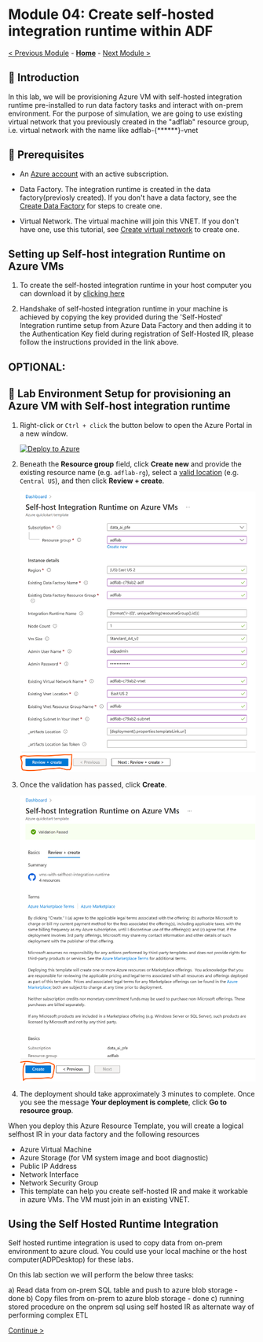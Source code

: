 # Module 04: Create self-hosted integration runtime within ADF

[< Previous Module](../modules/module03.md) - **[Home](../README.md)** - [Next Module >](../modules/module05.md)

## :loudspeaker: Introduction

In this lab, we will be provisioning Azure VM with self-hosted integration runtime pre-installed to run data factory tasks
and interact with on-prem environment. For the purpose of simulation, we are going to use existing virtual network that you previously created in the "adflab" resource group, i.e. virtual network with the name like adflab-{******}-vnet

## :thinking: Prerequisites

* An [Azure account](https://azure.microsoft.com/free/) with an active subscription.

* Data Factory. The integration runtime is created in the data factory(previosly created). If you don't have a data factory, see the [Create Data Factory](https://learn.microsoft.com/en-us/azure/data-factory/v1/data-factory-move-data-between-onprem-and-cloud#create-data-factory) for steps to create one.

* Virtual Network. The virtual machine will join this VNET. If you don't have one, use this tutorial, see [Create virtual network](https://learn.microsoft.com/en-us/azure/virtual-network/quick-create-portal#create-a-virtual-network) to create one.

## Setting up Self-host integration Runtime on Azure VMs

 1. To create the self-hosted integration runtime in your host computer you can download it by [clicking here](https://learn.microsoft.com/en-us/azure/data-factory/create-self-hosted-integration-runtime?tabs=data-factory#install-and-register-self-hosted-ir-from-download-center)

 2. Handshake of self-hosted integration runtime in your machine is achieved by copying the key provided during the 'Self-Hosted' Integration runtime setup from Azure Data Factory and then adding it to the Authentication Key field during registration of Self-Hosted IR, please follow the instructions provided in the link above.


## OPTIONAL:

## :test_tube: Lab Environment Setup for provisioning an Azure VM with Self-host integration runtime 

1. Right-click or `Ctrl + click` the button below to open the Azure Portal in a new window.

    [![Deploy to Azure](https://aka.ms/deploytoazurebutton)](https://portal.azure.com/#create/Microsoft.Template/uri/https%3A%2F%2Fraw.githubusercontent.com%2Fsamsherrawal%2FadfSynapseHOL%2Fmain%2Ftemplate%2FselfhostIRdeploy.json)

   
 

2. Beneath the **Resource group** field, click **Create new** and provide the existing resource name (e.g. `adflab-rg`), select a [valid location](https://azure.microsoft.com/global-infrastructure/services/?products=ADF&regions=all) (e.g. `Central US`), and then click **Review + create**.

    ![Deploy Template](../images/module04/04-01-selfhostedIR.png)

3. Once the validation has passed, click **Create**.

    ![Create Resources](../images/module04/04-02-review-create.png)

4. The deployment should take approximately 3 minutes to complete. Once you see the message **Your deployment is complete**, click **Go to resource group**.


When you deploy this Azure Resource Template, you will create a logical selfhost IR in your data factory and the following resources

* Azure Virtual Machine
* Azure Storage (for VM system image and boot diagnostic)
* Public IP Address
* Network Interface
* Network Security Group
* This template can help you create self-hosted IR and make it workable in azure VMs. The VM must join in an existing VNET.

## Using the Self Hosted Runtime Integration 

Self hosted runtime integration is used to copy data from on-prem environment to azure cloud. You could use your local machine or the host computer(ADPDesktop) for these labs.

On this lab section we will perform the below three tasks: 

a) Read data from on-prem SQL table and push to azure blob storage - done 
b) Copy files from on-prem to azure blob storage - done
c) running stored procedure on the onprem sql using self hosted IR as alternate way of performing complex ETL

[Continue >](../modules/module05.md)
